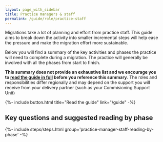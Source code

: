 ```yaml
---
layout: page_with_sidebar
title: Practice managers & staff
permalink: /guide/role/practice-staff
---
```


Migrations take a lot of planning and effort from practice staff. This guide aims to break down the activity into smaller incremental steps will help ease the pressure and make the migration effort more sustainable.

Below you will find a summary of the key activities and phases the practice will need to complete during a migration. The practice will generally be involved with all the phases from start to finish. 

**This summary does not provide an exhaustive list and we encourage you to [read the guide in full]( {{site.baseurl}}/guide) before you reference this summary**. The roles and responsibilities differ regionally and may depend on the support you will receive from your delivery partner (such as your Commisioning Support Unit)

{%- include button.html title="Read the guide" link="/guide" -%}

## Key questions and suggested reading by phase

{%- include steps/steps.html group='practice-manager-staff-reading-by-phase' -%}

